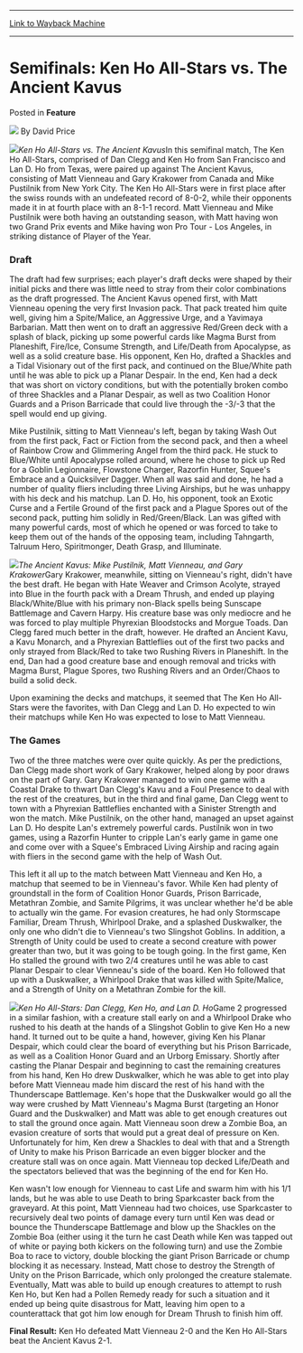 
---
[Link to Wayback Machine](https://web.archive.org/web/20220701202756/https://magic.wizards.com/en/articles/archive/feature/semifinals-ken-ho-all-stars-vs-ancient-kavus-2000-01-01)

[_metadata_:wayback_url]:- "https://magic.wizards.com/en/articles/archive/feature/semifinals-ken-ho-all-stars-vs-ancient-kavus-2000-01-01"
[_metadata_:wayback_raw_url]:- "https://web.archive.org/web/20220701202756id_/https://magic.wizards.com/en/articles/archive/feature/semifinals-ken-ho-all-stars-vs-ancient-kavus-2000-01-01"
[_metadata_:wayback_capture_timestamp]:- "2022-07-01 20:27:56+00:00"
[_metadata_:description]:- "Ken Ho All-Stars vs. The Ancient KavusIn this semifinal match, The Ken Ho All-Stars, comprised of Dan Clegg and Ken Ho from San Francisco and Lan D. Ho from Texas, were paired up against The Ancient Kavus, consisting of Matt Vienneau and Gary Krakower from Canada and Mike Pustilnik from New York City. The Ken Ho All-Stars were in first place after the swiss rounds with an"
[_metadata_:generator]:- "Drupal 7 (http://drupal.org)"
[_metadata_:publish_date]:- "2000-01-01"
---


Semifinals: Ken Ho All-Stars vs. The Ancient Kavus
==================================================



 Posted in **Feature**







![](https://media.magic.wizards.com/styles/auth_small/public/images/person/authorpic_DavidPrice.jpg)
By David Price











![](https://media.magic.wizards.com/image_legacy_migration/sideboard/images/GPCOLU01/796.jpg)*Ken Ho All-Stars vs. The Ancient Kavus*In this semifinal match, The Ken Ho All-Stars, comprised of Dan Clegg and Ken Ho from San Francisco and Lan D. Ho from Texas, were paired up against The Ancient Kavus, consisting of Matt Vienneau and Gary Krakower from Canada and Mike Pustilnik from New York City. The Ken Ho All-Stars were in first place after the swiss rounds with an undefeated record of 8-0-2, while their opponents made it in at fourth place with an 8-1-1 record. Matt Vienneau and Mike Pustilnik were both having an outstanding season, with Matt having won two Grand Prix events and Mike having won Pro Tour - Los Angeles, in striking distance of Player of the Year.


### Draft


The draft had few surprises; each player's draft decks were shaped by their initial picks and there was little need to stray from their color combinations as the draft progressed. The Ancient Kavus opened first, with Matt Vienneau opening the very first Invasion pack. That pack treated him quite well, giving him a Spite/Malice, an Aggressive Urge, and a Yavimaya Barbarian. Matt then went on to draft an aggressive Red/Green deck with a splash of black, picking up some powerful cards like Magma Burst from Planeshift, Fire/Ice, Consume Strength, and Life/Death from Apocalypse, as well as a solid creature base. His opponent, Ken Ho, drafted a Shackles and a Tidal Visionary out of the first pack, and continued on the Blue/White path until he was able to pick up a Planar Despair. In the end, Ken had a deck that was short on victory conditions, but with the potentially broken combo of three Shackles and a Planar Despair, as well as two Coalition Honor Guards and a Prison Barricade that could live through the -3/-3 that the spell would end up giving.


Mike Pustilnik, sitting to Matt Vienneau's left, began by taking Wash Out from the first pack, Fact or Fiction from the second pack, and then a wheel of Rainbow Crow and Glimmering Angel from the third pack. He stuck to Blue/White until Apocalypse rolled around, where he chose to pick up Red for a Goblin Legionnaire, Flowstone Charger, Razorfin Hunter, Squee's Embrace and a Quicksilver Dagger. When all was said and done, he had a number of quality fliers including three Living Airships, but he was unhappy with his deck and his matchup. Lan D. Ho, his opponent, took an Exotic Curse and a Fertile Ground of the first pack and a Plague Spores out of the second pack, putting him solidly in Red/Green/Black. Lan was gifted with many powerful cards, most of which he opened or was forced to take to keep them out of the hands of the opposing team, including Tahngarth, Talruum Hero, Spiritmonger, Death Grasp, and Illuminate.


![](https://media.magic.wizards.com/image_legacy_migration/sideboard/images/GPCOLU01/797.jpg)*The Ancient Kavus: Mike Pustilnik, Matt Vienneau, and Gary Krakower*Gary Krakower, meanwhile, sitting on Vienneau's right, didn't have the best draft. He began with Hate Weaver and Crimson Acolyte, strayed into Blue in the fourth pack with a Dream Thrush, and ended up playing Black/White/Blue with his primary non-Black spells being Sunscape Battlemage and Cavern Harpy. His creature base was only mediocre and he was forced to play multiple Phyrexian Bloodstocks and Morgue Toads. Dan Clegg fared much better in the draft, however. He drafted an Ancient Kavu, a Kavu Monarch, and a Phyrexian Battleflies out of the first two packs and only strayed from Black/Red to take two Rushing Rivers in Planeshift. In the end, Dan had a good creature base and enough removal and tricks with Magma Burst, Plague Spores, two Rushing Rivers and an Order/Chaos to build a solid deck.


Upon examining the decks and matchups, it seemed that The Ken Ho All-Stars were the favorites, with Dan Clegg and Lan D. Ho expected to win their matchups while Ken Ho was expected to lose to Matt Vienneau.


### The Games


Two of the three matches were over quite quickly. As per the predictions, Dan Clegg made short work of Gary Krakower, helped along by poor draws on the part of Gary. Gary Krakower managed to win one game with a Coastal Drake to thwart Dan Clegg's Kavu and a Foul Presence to deal with the rest of the creatures, but in the third and final game, Dan Clegg went to town with a Phyrexian Battleflies enchanted with a Sinister Strength and won the match. Mike Pustilnik, on the other hand, managed an upset against Lan D. Ho despite Lan's extremely powerful cards. Pustilnik won in two games, using a Razorfin Hunter to cripple Lan's early game in game one and come over with a Squee's Embraced Living Airship and racing again with fliers in the second game with the help of Wash Out.


This left it all up to the match between Matt Vienneau and Ken Ho, a matchup that seemed to be in Vienneau's favor. While Ken had plenty of groundstall in the form of Coalition Honor Guards, Prison Barricade, Metathran Zombie, and Samite Pilgrims, it was unclear whether he'd be able to actually win the game. For evasion creatures, he had only Stormscape Familiar, Dream Thrush, Whirlpool Drake, and a splashed Duskwalker, the only one who didn't die to Vienneau's two Slingshot Goblins. In addition, a Strength of Unity could be used to create a second creature with power greater than two, but it was going to be tough going. In the first game, Ken Ho stalled the ground with two 2/4 creatures until he was able to cast Planar Despair to clear Vienneau's side of the board. Ken Ho followed that up with a Duskwalker, a Whirlpool Drake that was killed with Spite/Malice, and a Strength of Unity on a Metathran Zombie for the kill.


![](https://media.magic.wizards.com/image_legacy_migration/sideboard/images/GPCOLU01/798.jpg)*Ken Ho All-Stars: Dan Clegg, Ken Ho, and Lan D. Ho*Game 2 progressed in a similar fashion, with a creature stall early on and a Whirlpool Drake who rushed to his death at the hands of a Slingshot Goblin to give Ken Ho a new hand. It turned out to be quite a hand, however, giving Ken his Planar Despair, which could clear the board of everything but his Prison Barricade, as well as a Coalition Honor Guard and an Urborg Emissary. Shortly after casting the Planar Despair and beginning to cast the remaining creatures from his hand, Ken Ho drew Duskwalker, which he was able to get into play before Matt Vienneau made him discard the rest of his hand with the Thunderscape Battlemage. Ken's hope that the Duskwalker would go all the way were crushed by Matt Vienneau's Magma Burst (targeting an Honor Guard and the Duskwalker) and Matt was able to get enough creatures out to stall the ground once again. Matt Vienneau soon drew a Zombie Boa, an evasion creature of sorts that would put a great deal of pressure on Ken. Unfortunately for him, Ken drew a Shackles to deal with that and a Strength of Unity to make his Prison Barricade an even bigger blocker and the creature stall was on once again. Matt Vienneau top decked Life/Death and the spectators believed that was the beginning of the end for Ken Ho.


Ken wasn't low enough for Vienneau to cast Life and swarm him with his 1/1 lands, but he was able to use Death to bring Sparkcaster back from the graveyard. At this point, Matt Vienneau had two choices, use Sparkcaster to recursively deal two points of damage every turn until Ken was dead or bounce the Thunderscape Battlemage and blow up the Shackles on the Zombie Boa (either using it the turn he cast Death while Ken was tapped out of white or paying both kickers on the following turn) and use the Zombie Boa to race to victory, double blocking the giant Prison Barricade or chump blocking it as necessary. Instead, Matt chose to destroy the Strength of Unity on the Prison Barricade, which only prolonged the creature stalemate. Eventually, Matt was able to build up enough creatures to attempt to rush Ken Ho, but Ken had a Pollen Remedy ready for such a situation and it ended up being quite disastrous for Matt, leaving him open to a counterattack that got him low enough for Dream Thrush to finish him off.


**Final Result:** Ken Ho defeated Matt Vienneau 2-0 and the Ken Ho All-Stars beat the Ancient Kavus 2-1.







